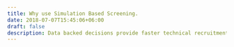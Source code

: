 ```yaml
---
title: Why use Simulation Based Screening.
date: 2018-07-07T15:45:06+06:00
draft: false
description: Data backed decisions provide faster technical recruitment and provide a better candidate screening process.
---
```

